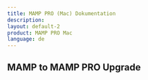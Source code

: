 ```yaml
---
title: MAMP PRO (Mac) Dokumentation
description: 
layout: default-2
product: MAMP PRO Mac
language: de
---
```


## MAMP to MAMP PRO Upgrade
